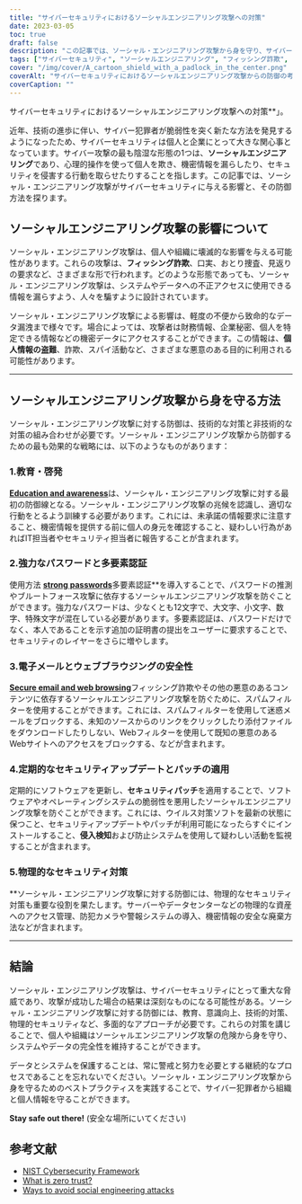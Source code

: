 ```yaml
---
title: "サイバーセキュリティにおけるソーシャルエンジニアリング攻撃への対策"
date: 2023-03-05
toc: true
draft: false
description: "この記事では、ソーシャル・エンジニアリング攻撃から身を守り、サイバー犯罪者からデータを保護する方法についてご紹介します。"
tags: ["サイバーセキュリティ", "ソーシャルエンジニアリング", "フィッシング詐欺", "多要素認証", "セキュリティアップデート", "パスワードセキュリティ", "ウェブセキュリティ", "情報漏えい", "ITセキュリティ", "こじんじょうほうぬすみ", "不正防止", "スパイ防止", "テクニカルセキュリティ", "物理的安全保護", "情報セキュリティ", "サイバー犯罪防止", "侵入検知", "セキュリティパッチ", "社員教育", "データ保護"]
cover: "/img/cover/A_cartoon_shield_with_a_padlock_in_the_center.png"
coverAlt: "サイバーセキュリティにおけるソーシャルエンジニアリング攻撃からの防御の考え方を表現した、中央に南京錠が付いた漫画の盾です"
coverCaption: ""
---
```

サイバーセキュリティにおけるソーシャルエンジニアリング攻撃への対策**」。

近年、技術の進歩に伴い、サイバー犯罪者が脆弱性を突く新たな方法を発見するようになったため、サイバーセキュリティは個人と企業にとって大きな関心事となっています。サイバー攻撃の最も陰湿な形態の1つは、**ソーシャルエンジニアリング**であり、心理的操作を使って個人を欺き、機密情報を漏らしたり、セキュリティを侵害する行動を取らせたりすることを指します。この記事では、ソーシャル・エンジニアリング攻撃がサイバーセキュリティに与える影響と、その防御方法を探ります。

## ソーシャルエンジニアリング攻撃の影響について

ソーシャル・エンジニアリング攻撃は、個人や組織に壊滅的な影響を与える可能性があります。これらの攻撃は、**フィッシング詐欺**、口実、おとり捜査、見返りの要求など、さまざまな形で行われます。どのような形態であっても、ソーシャル・エンジニアリング攻撃は、システムやデータへの不正アクセスに使用できる情報を漏らすよう、人々を騙すように設計されています。

ソーシャル・エンジニアリング攻撃による影響は、軽度の不便から致命的なデータ漏洩まで様々です。場合によっては、攻撃者は財務情報、企業秘密、個人を特定できる情報などの機密データにアクセスすることができます。この情報は、**個人情報の盗難**、詐欺、スパイ活動など、さまざまな悪意のある目的に利用される可能性があります。

______

## ソーシャルエンジニアリング攻撃から身を守る方法

ソーシャル・エンジニアリング攻撃に対する防御は、技術的な対策と非技術的な対策の組み合わせが必要です。ソーシャル・エンジニアリング攻撃から防御するための最も効果的な戦略には、以下のようなものがあります：

### 1.教育・啓発

[**Education and awareness**](https://simeononsecurity.ch/articles/how-to-build-and-manage-an-effective-cybersecurity-awareness-training-program/)は、ソーシャル・エンジニアリング攻撃に対する最初の防御線となる。ソーシャル・エンジニアリング攻撃の兆候を認識し、適切な行動をとるよう訓練する必要があります。これには、未承諾の情報要求に注意すること、機密情報を提供する前に個人の身元を確認すること、疑わしい行為があればIT担当者やセキュリティ担当者に報告することが含まれます。

### 2.強力なパスワードと多要素認証

使用方法 [**strong passwords**](https://simeononsecurity.ch/articles/the-importance-of-password-security-and-best-practices/)多要素認証**を導入することで、パスワードの推測やブルートフォース攻撃に依存するソーシャルエンジニアリング攻撃を防ぐことができます。強力なパスワードは、少なくとも12文字で、大文字、小文字、数字、特殊文字が混在している必要があります。多要素認証は、パスワードだけでなく、本人であることを示す追加の証明書の提出をユーザーに要求することで、セキュリティのレイヤーをさらに増やします。

### 3.電子メールとウェブブラウジングの安全性

[**Secure email and web browsing**](https://simeononsecurity.ch/recommendations/email)フィッシング詐欺やその他の悪意のあるコンテンツに依存するソーシャルエンジニアリング攻撃を防ぐために、スパムフィルターを使用することができます。これには、スパムフィルターを使用して迷惑メールをブロックする、未知のソースからのリンクをクリックしたり添付ファイルをダウンロードしたりしない、Webフィルターを使用して既知の悪意のあるWebサイトへのアクセスをブロックする、などが含まれます。

### 4.定期的なセキュリティアップデートとパッチの適用

定期的にソフトウェアを更新し、**セキュリティパッチ**を適用することで、ソフトウェアやオペレーティングシステムの脆弱性を悪用したソーシャルエンジニアリング攻撃を防ぐことができます。これには、ウイルス対策ソフトを最新の状態に保つこと、セキュリティアップデートやパッチが利用可能になったらすぐにインストールすること、**侵入検知**および防止システムを使用して疑わしい活動を監視することが含まれます。

### 5.物理的なセキュリティ対策

**ソーシャル・エンジニアリング攻撃に対する防御には、物理的なセキュリティ対策も重要な役割を果たします。サーバーやデータセンターなどの物理的な資産へのアクセス管理、防犯カメラや警報システムの導入、機密情報の安全な廃棄方法などが含まれます。

______

## 結論

ソーシャル・エンジニアリング攻撃は、サイバーセキュリティにとって重大な脅威であり、攻撃が成功した場合の結果は深刻なものになる可能性がある。ソーシャル・エンジニアリング攻撃に対する防御には、教育、意識向上、技術的対策、物理的セキュリティなど、多面的なアプローチが必要です。これらの対策を講じることで、個人や組織はソーシャルエンジニアリング攻撃の危険から身を守り、システムやデータの完全性を維持することができます。

データとシステムを保護することは、常に警戒と努力を必要とする継続的なプロセスであることを忘れないでください。ソーシャル・エンジニアリング攻撃から身を守るためのベストプラクティスを実践することで、サイバー犯罪者から組織と個人情報を守ることができます。

**Stay safe out there!** (安全な場所にいてください)

## 参考文献

- [NIST Cybersecurity Framework](https://www.nist.gov/cyberframework)
- [What is zero trust?](https://www.csoonline.com/article/3247848/what-is-zero-trust-a-model-for-more-effective-security.html)
- [Ways to avoid social engineering attacks](https://usa.kaspersky.com/resource-center/threats/how-to-avoid-social-engineering-attacks)

